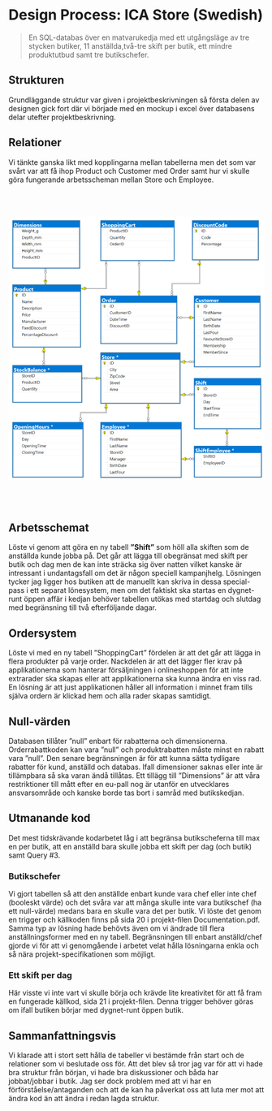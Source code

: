 <style>
img {
    padding-top: 50px;
    padding-bottom: 50px;
}
</style>

# Design Process: ICA Store (Swedish)

> En SQL-databas över en matvarukedja med ett utgångsläge av tre stycken butiker, 11 anställda,två-tre skift per butik, ett mindre produktutbud samt tre butikschefer.

## Strukturen

Grundläggande struktur var given i
projektbeskrivningen så första delen av
designen gick fort där vi började med en
mockup i excel över databasens delar utefter
projektbeskrivning.

## Relationer

Vi tänkte ganska likt med kopplingarna mellan tabellerna men det som var svårt var att få ihop Product och Customer med Order samt hur vi skulle göra fungerande arbetsscheman mellan Store och Employee.

<center><img src="Diagram.png" title="Diagram" width="650"/></center>
<!-- ![diagram](Diagram.png =150x100) -->

## Arbetsschemat

Löste vi genom att göra en ny
tabell **”Shift”** som höll alla skiften som de
anställda kunde jobba på. Det går att lägga till
obegränsat med skift per butik och dag men de
kan inte sträcka sig över natten vilket kanske är
intressant i undantagsfall om det är någon
speciell kampanjhelg. Lösningen tycker jag
ligger hos butiken att de manuellt kan skriva in
dessa special-pass i ett separat lönesystem,
men om det faktiskt ska startas en dygnet-runt 
öppen affär i kedjan behöver tabellen utökas
med startdag och slutdag med begränsning till
två efterföljande dagar. 

## Ordersystem

Löste vi med en ny tabell 
”ShoppingCart” fördelen är att det går att lägga in flera produkter på varje order. Nackdelen är att det lägger fler krav på applikationerna som hanterar försäljningen i onlineshoppen för att inte extrarader ska skapas eller att applikationerna ska kunna ändra en viss rad. En lösning är att just applikationen håller all information i minnet fram tills själva ordern är klickad hem och alla rader skapas samtidigt.

## Null-värden

Databasen tillåter ”null” enbart för rabatterna och dimensionerna.
Orderrabattkoden kan vara ”null” och produktrabatten måste minst en rabatt vara
”null”. Den senare begränsningen är för att kunna sätta tydligare rabatter för kund,
anställd och databas. Ifall dimensioner saknas eller inte är tillämpbara så ska varan ändå tillåtas. Ett tillägg till ”Dimensions” är att våra restriktioner till mått efter en eu-pall nog är utanför en utvecklares ansvarsområde och kanske borde tas bort i samråd med butikskedjan.

## Utmanande kod

Det mest tidskrävande kodarbetet låg i att begränsa butikscheferna till max en per butik, att en anställd bara skulle jobba ett skift per dag (och butik) samt Query #3. 

### Butikschefer

Vi gjort tabellen så att den anställde enbart kunde vara chef eller inte chef (booleskt värde) och det svåra var att många skulle inte vara butikschef (ha ett null-värde) medans bara en skulle vara det per butik. Vi löste det genom en trigger och källkoden finns på sida 20 i projekt-filen Documentation.pdf. Samma typ av lösning hade behövts även om vi ändrade till flera anställningsformer med en ny tabell. Begränsningen till enbart anställd/chef gjorde vi för att vi genomgående i arbetet velat hålla lösningarna enkla och så nära projekt-specifikationen som möjligt. 

### Ett skift per dag

Här visste vi inte vart vi skulle börja och krävde lite kreativitet för att få fram en fungerade källkod, sida 21 i projekt-filen. Denna trigger behöver göras om ifall butiken börjar med dygnet-runt öppen butik.

## Sammanfattningsvis

Vi klarade att i stort sett hålla de tabeller vi bestämde från start och de relationer som vi beslutade oss för. Att det blev så tror jag var för att vi hade bra struktur från början, vi hade bra diskussioner och båda har jobbat/jobbar i butik. Jag ser dock problem med att vi har en förförståelse/antaganden och att de kan ha påverkat oss att luta mer mot att ändra kod än att ändra i redan lagda struktur.
